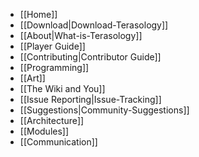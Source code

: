 - [[Home]]
 - [[Download|Download-Terasology]]
 - [[About|What-is-Terasology]]
- [[Player Guide]]
- [[Contributing|Contributor Guide]]
 - [[Programming]]
 - [[Art]]
 - [[The Wiki and You]]
 - [[Issue Reporting|Issue-Tracking]]
 - [[Suggestions|Community-Suggestions]]
- [[Architecture]]
- [[Modules]]
- [[Communication]]